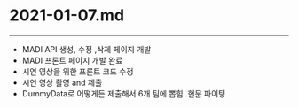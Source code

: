 # 2021-01-07.md


------


  - MADI API 생성, 수정 ,삭제 페이지 개발 
  - MADI 프론트 페이지 개발 완료
  - 시연 영상을 위한 프론트 코드 수정
  - 시연 영상 촬영 and 제출
  - DummyData로 어떻게든 제출해서 6개 팀에 뽑힘..현문 파이팅
